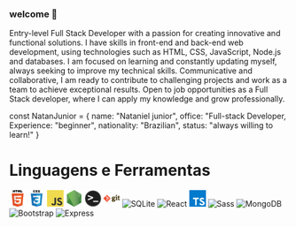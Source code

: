 ### welcome 👋

Entry-level Full Stack Developer with a passion for creating innovative and functional solutions. I have skills in front-end and back-end web development, using technologies such as HTML, CSS, JavaScript, Node.js and databases. I am focused on learning and constantly updating myself, always seeking to improve my technical skills. Communicative and collaborative, I am ready to contribute to challenging projects and work as a team to achieve exceptional results. Open to job opportunities as a Full Stack developer, where I can apply my knowledge and grow professionally.
 

const NatanJunior = {
name: "Nataniel junior",
office: "Full-stack Developer,
Experience: "beginner",
nationality: "Brazilian",
status: "always willing to learn!"
}

<h1>Linguagens e Ferramentas</h1>  


<span><img src = "https://raw.githubusercontent.com/github/explore/80688e429a7d4ef2fca1e82350fe8e3517d3494d/topics/html/html.png" alt="HTML" width="30px" height="30px"></span>
<span><img src = "https://raw.githubusercontent.com/github/explore/80688e429a7d4ef2fca1e82350fe8e3517d3494d/topics/css/css.png" alt="CSS" width="30px" height="30px"></span>
<span> <img src ="https://raw.githubusercontent.com/github/explore/80688e429a7d4ef2fca1e82350fe8e3517d3494d/topics/javascript/javascript.png" alt="JS" width="30px" height="30px">
</span>
  <span> 
  <img src ="https://raw.githubusercontent.com/github/explore/80688e429a7d4ef2fca1e82350fe8e3517d3494d/topics/nodejs/nodejs.png" alt="node.js" width="30px" height="30px">
</span>
    <span> 
  <img src ="https://raw.githubusercontent.com/github/explore/80688e429a7d4ef2fca1e82350fe8e3517d3494d/topics/terminal/terminal.png" alt="Terminal" width="30px" height="30px"></span>
  <span> 
  <img src ="https://raw.githubusercontent.com/github/explore/80688e429a7d4ef2fca1e82350fe8e3517d3494d/topics/git/git.png" alt="Git" width="30px" height="30px">
  </span>
   <span> 
  <img src="https://cdn.imgbin.com/6/4/25/imgbin-sqlite-database-android-mysql-android-UAw0kAPAnuPftCRT7E5LkEjhD.jpg" alt="SQLite" width="30px" height="30px">
  <span> 
  <img src="https://cdn.freebiesupply.com/logos/large/2x/react-1-logo-png-transparent.png" alt="React" width="30px" height="30px">
  </span>
   <span> 
  <img src="https://raw.githubusercontent.com/github/explore/80688e429a7d4ef2fca1e82350fe8e3517d3494d/topics/typescript/typescript.png" alt="TypeScript" width="30px" height="30px">
  </span>
   <span> 
  <img src="https://e7.pngegg.com/pngimages/72/936/png-clipart-sass-cascading-style-sheets-preprocessor-less-postcss-meng-miscellaneous-text-thumbnail.png" alt="Sass" width="30px" height="30px">
  </span>
  <img src="https://logospng.org/download/mongodb/mongodb-2048.png" alt="MongoDB" width="30px" height="30px">
  </span>
  </span>
  <img src="https://brandslogos.com/wp-content/uploads/thumbs/bootstrap-logo-vector.svg" alt="Bootstrap" width="30px" height="30px">
  </span>
  </span>
  <img src="https://p7.hiclipart.com/preview/545/451/583/node-js-express-js-javascript-solution-stack-web-application-others-thumbnail.jpg" alt="Express" width="30px" height="30px">
  </span>
  </span>
  



   
  

